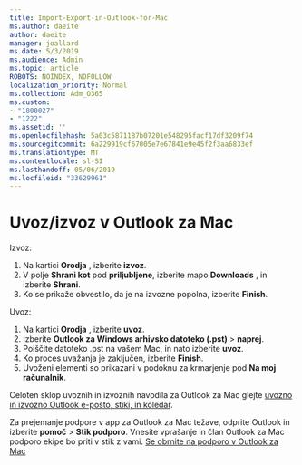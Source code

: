 ```yaml
---
title: Import-Export-in-Outlook-for-Mac
ms.author: daeite
author: daeite
manager: joallard
ms.date: 5/3/2019
ms.audience: Admin
ms.topic: article
ROBOTS: NOINDEX, NOFOLLOW
localization_priority: Normal
ms.collection: Adm_O365
ms.custom:
- "1800027"
- "1222"
ms.assetid: ''
ms.openlocfilehash: 5a03c5871187b07201e548295facf17df3209f74
ms.sourcegitcommit: 6a229919cf67005e7e67841e9e45f2f3aa6833ef
ms.translationtype: MT
ms.contentlocale: sl-SI
ms.lasthandoff: 05/06/2019
ms.locfileid: "33629961"
---
```

# <a name="importexport-in-outlook-for-mac"></a>Uvoz/izvoz v Outlook za Mac 

Izvoz:
1. Na kartici **Orodja** , izberite **izvoz**.
2. V polje **Shrani kot** pod **priljubljene**, izberite mapo **Downloads** , in izberite **Shrani**.
3. Ko se prikaže obvestilo, da je na izvozne popolna, izberite **Finish**.

Uvoz:
1. Na kartici **Orodja** , izberite **uvoz**.
2. Izberite **Outlook za Windows arhivsko datoteko (.pst)** > **naprej**.
3. Poiščite datoteko .pst na vašem Mac, in nato izberite **uvoz**.
4. Ko proces uvažanja je zaključen, izberite **Finish**.
5. Uvoženi elementi so prikazani v podoknu za krmarjenje pod **Na moj računalnik**.

Celoten sklop uvoznih in izvoznih navodila za Outlook za Mac glejte [uvozno in izvozno Outlook e-pošto, stiki, in koledar](https://support.office.com/article/92577192-3881-4502-b79d-c3bbada6c8ef#ID0EAACAAA=Mac). 

Za prejemanje podpore v app za Outlook za Mac težave, odprite Outlook in izberite **pomoč** > **Stik podporo**. Vnesite vprašanje in član Outlook za Mac podporo ekipe bo priti v stik z vami. [Se obrnite na podporo v Outlook za Mac](https://go.microsoft.com/fwlink/?linkid=2002400&clcid=0x409)